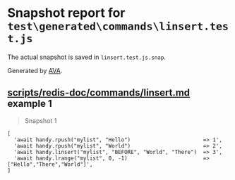 # Snapshot report for `test\generated\commands\linsert.test.js`

The actual snapshot is saved in `linsert.test.js.snap`.

Generated by [AVA](https://ava.li).

## [scripts/redis-doc/commands/linsert.md](../../../../scripts/redis-doc/commands/linsert.md) example 1

> Snapshot 1

    [
      'await handy.rpush("mylist", "Hello")                       => 1',
      'await handy.rpush("mylist", "World")                       => 2',
      'await handy.linsert("mylist", "BEFORE", "World", "There")  => 3',
      'await handy.lrange("mylist", 0, -1)                        => ["Hello","There","World"]',
    ]
